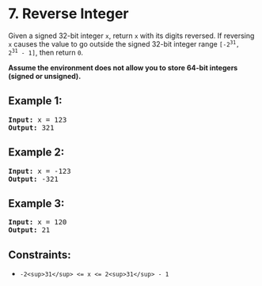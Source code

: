 # 7. Reverse Integer
Given a signed 32-bit integer `x`, return `x` with its digits reversed. If reversing `x` causes the value to go outside the signed 32-bit integer range 
<code>[-2<sup>31</sup>, 2<sup>31</sup> - 1]</code>, then return `0`.

**Assume the environment does not allow you to store 64-bit integers (signed or unsigned).**

## Example 1:
<pre>
<b>Input:</b> x = 123
<b>Output:</b> 321
</pre>

## Example 2:
<pre>
<b>Input:</b> x = -123
<b>Output:</b> -321
</pre>

## Example 3:
<pre>
<b>Input:</b> x = 120
<b>Output:</b> 21
</pre>

## Constraints:
- `-2<sup>31</sup> <= x <= 2<sup>31</sup> - 1`
